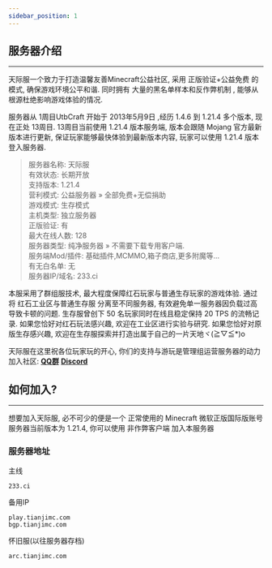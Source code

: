 ```yaml
---
sidebar_position: 1
---
```


## 服务器介绍
---
天际服一个致力于打造温馨友善Minecraft公益社区, 采用 正版验证+公益免费 的模式, 确保游戏环境公平和谐. 同时拥有 大量的黑名单样本和反作弊机制 , 能够从根源杜绝影响游戏体验的情况.

服务器从 1周目UtbCraft 开始于 2013年5月9日 ,经历 1.4.6 到 1.21.4 多个版本, 现在正处 13周目. 13周目当前使用 1.21.4 版本服务端, 版本会跟随 Mojang 官方最新版本进行更新, 保证玩家能够最快体验到最新版本内容, 玩家可以使用 1.21.4 版本登入服务器.

>    服务器名称:	天际服      
>    有效状态:	长期开放      
>    支持版本:	1.21.4    
>    营利模式:	公益服务器 » 全部免费+无偿捐助    
>    游戏模式:	生存模式     
>    主机类型:	独立服务器     
>    正版验证:	有    
>    最大在线人数:	128    
>    服务器类型:	纯净服务器 » 不需要下载专用客户端.     
>    服务端Mod/插件:	基础插件,MCMMO,箱子商店,更多附魔等...    
>    有无白名单:	无   
>    服务器IP/域名:	233.ci

本服采用了群组服技术, 最大程度保障红石玩家与普通生存玩家的游戏体验. 
通过将 红石工业区与普通生存服 分离至不同服务器, 有效避免单一服务器因负载过高导致卡顿的问题.
生存服曾创下 50 名玩家同时在线且稳定保持 20 TPS 的流畅记录.
如果您恰好对红石玩法感兴趣, 欢迎在工业区进行实验与研究. 如果您恰好对原版生存感兴趣, 欢迎在生存服探索并打造出属于自己的一片天地ヾ(≧▽≦*)o

天际服在这里祝各位玩家玩的开心, 你们的支持与游玩是管理组运营服务器的动力  
加入社区: [**QQ群**](https://jq.qq.com/?_wv=1027&k=ZHIBqXTe) [**Discord**](https://discord.gg/8xH2a3vbnH)

## 如何加入?
---
想要加入天际服, 必不可少的便是一个 正常使用的 Minecraft 微软正版国际版账号   
服务器当前版本为 1.21.4, 你可以使用 非作弊客户端 加入本服务器

### 服务器地址
主线
```
233.ci
```
备用IP
```
play.tianjimc.com
bgp.tianjimc.com
```
怀旧服(以往服务器存档)
```
arc.tianjimc.com
```